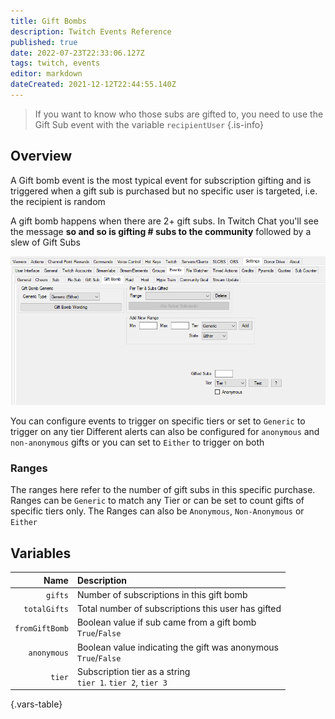 ```yaml
---
title: Gift Bombs
description: Twitch Events Reference
published: true
date: 2022-07-23T22:33:06.127Z
tags: twitch, events
editor: markdown
dateCreated: 2021-12-12T22:44:55.140Z
---
```


> If you want to know who those subs are gifted to, you need to use the Gift Sub event with the variable `recipientUser`
{.is-info}


## Overview

A Gift bomb event is the most typical event for subscription gifting and is triggered when a gift sub is purchased but no specific user is targeted, i.e. the recipient is random

A gift bomb happens when there are 2+ gift subs.  In Twitch Chat you'll see the message **so and so is gifting # subs to the community** followed by a slew of Gift Subs

![events-gift-bomb.png](/events-gift-bomb.png)

You can configure events to trigger on specific tiers or set to `Generic` to trigger on any tier
Different alerts can also be configured for `anonymous` and `non-anonymous` gifts or you can set to `Either` to trigger on both


### Ranges

The ranges here refer to the number of gift subs in this specific purchase.
Ranges can be `Generic` to match any Tier or can be set to count gifts of specific tiers only.
The Ranges can also be `Anonymous`, `Non-Anonymous` or `Either`

## Variables

| Name | Description |
|-----:|:------------|
| `gifts` | Number of subscriptions in this gift bomb
| `totalGifts` | Total number of subscriptions this user has gifted
| `fromGiftBomb` | Boolean value if sub came from a gift bomb <br>  `True`/`False` 
| `anonymous` | Boolean value indicating the gift was anonymous <br> `True`/`False` 
| `tier` | Subscription tier as a string <br> `tier 1`. `tier 2`, `tier 3`
{.vars-table}